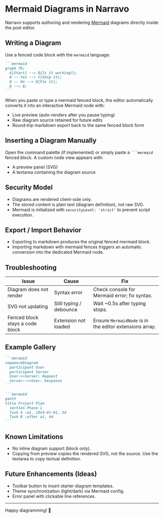 # Mermaid Diagrams in Narravo

Narravo supports authoring and rendering [Mermaid](https://mermaid.js.org/) diagrams directly inside the post editor.

## Writing a Diagram

Use a fenced code block with the `mermaid` language:

````markdown
```mermaid
graph TD;
  A[Start] --> B{Is it working?};
  B -- Yes --> C[Ship it];
  B -- No --> D[Fix it];
  D --> B;
```
````

When you paste or type a mermaid fenced block, the editor automatically converts it into an interactive Mermaid node with:

- Live preview (auto-renders after you pause typing)
- Raw diagram source retained for future edits
- Round‑trip markdown export back to the same fenced block form

## Inserting a Diagram Manually

Open the command palette (if implemented) or simply paste a ` ```mermaid ` fenced block. A custom node view appears with:

- A preview panel (SVG)
- A textarea containing the diagram source

## Security Model

- Diagrams are rendered client-side only.
- The stored content is plain text (diagram definition), not raw SVG.
- Mermaid is initialized with `securityLevel: 'strict'` to prevent script execution.

## Export / Import Behavior

- Exporting to markdown produces the original fenced mermaid block.
- Importing markdown with mermaid fences triggers an automatic conversion into the dedicated Mermaid node.

## Troubleshooting

| Issue | Cause | Fix |
|-------|-------|-----|
| Diagram does not render | Syntax error | Check console for Mermaid error; fix syntax. |
| SVG not updating | Still typing / debounce | Wait ~0.5s after typing stops. |
| Fenced block stays a code block | Extension not loaded | Ensure `MermaidNode` is in the editor extensions array. |

## Example Gallery

````markdown
```mermaid
sequenceDiagram
  participant User
  participant Server
  User->>Server: Request
  Server-->>User: Response
```

```mermaid
gantt
title Project Plan
  section Phase 1
  Task A :a1, 2024-01-01, 3d
  Task B :after a1, 4d
```
````

## Known Limitations

- No inline diagram support (block only).
- Copying from preview copies the rendered SVG, not the source. Use the textarea to copy textual definition.

## Future Enhancements (Ideas)

- Toolbar button to insert starter diagram templates.
- Theme synchronization (light/dark) via Mermaid config.
- Error panel with clickable line references.

---
Happy diagramming! 🎨
